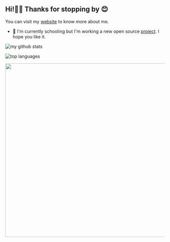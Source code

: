 ## Hi!👋🏾 Thanks for stopping by 😊

You can visit my [website](https://aaron.ourtechnologies.org) to know more about me.

- 🔭 I'm currently schooling but I'm working a new open source [project](https://github.com/kurtiz/melanin-framework-codeigniter). I hope you like it.


![my github stats](https://github-readme-stats.vercel.app/api?username=kurtiz&show_icons=true&theme=codeSTACKr&hide=contribs,prs)

![top languages](https://github-readme-stats.vercel.app/api/top-langs/?username=kurtiz&layout=compact&theme=codeSTACKr)

<!-- ![coding stats ](https://wakatime.com/share/@kurtiz/05cc74b8-6f7c-47e0-9cdb-b2dc2441555b.svg) -->
<!-- (https://wakatime.com/share/@kurtiz/086c24ec-322a-49b7-bca5-38c192aa721d.png) -->
<img src="https://wakatime.com/share/@kurtiz/05cc74b8-6f7c-47e0-9cdb-b2dc2441555b.svg" width="550px">
